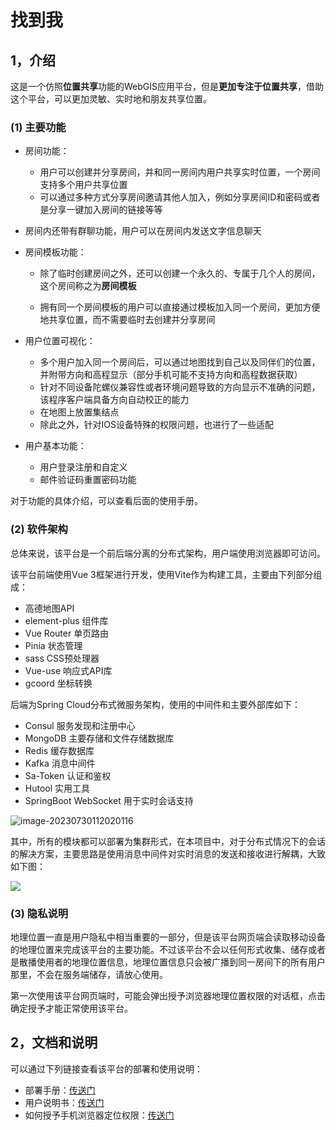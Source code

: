 # 找到我

## 1，介绍

这是一个仿照**位置共享**功能的WebGIS应用平台，但是**更加专注于位置共享**，借助这个平台，可以更加灵敏、实时地和朋友共享位置。

### (1) 主要功能

- 房间功能：

	- 用户可以创建并分享房间，并和同一房间内用户共享实时位置，一个房间支持多个用户共享位置
	- 可以通过多种方式分享房间邀请其他人加入，例如分享房间ID和密码或者是分享一键加入房间的链接等等
- 房间内还带有群聊功能，用户可以在房间内发送文字信息聊天
- 房间模板功能：
	- 除了临时创建房间之外，还可以创建一个永久的、专属于几个人的房间，这个房间称之为**房间模板**

	- 拥有同一个房间模板的用户可以直接通过模板加入同一个房间，更加方便地共享位置，而不需要临时去创建并分享房间

- 用户位置可视化：
	- 多个用户加入同一个房间后，可以通过地图找到自己以及同伴们的位置，并附带方向和高程显示（部分手机可能不支持方向和高程数据获取）
	- 针对不同设备陀螺仪兼容性或者环境问题导致的方向显示不准确的问题，该程序客户端具备方向自动校正的能力
	- 在地图上放置集结点
	- 除此之外，针对IOS设备特殊的权限问题，也进行了一些适配

- 用户基本功能：
	- 用户登录注册和自定义
	- 邮件验证码重置密码功能


对于功能的具体介绍，可以查看后面的使用手册。

### (2) 软件架构

总体来说，该平台是一个前后端分离的分布式架构，用户端使用浏览器即可访问。

该平台前端使用Vue 3框架进行开发，使用Vite作为构建工具，主要由下列部分组成：

- 高德地图API
- element-plus 组件库
- Vue Router 单页路由
- Pinia 状态管理
- sass CSS预处理器
- Vue-use 响应式API库
- gcoord 坐标转换

后端为Spring Cloud分布式微服务架构，使用的中间件和主要外部库如下：

- Consul 服务发现和注册中心
- MongoDB 主要存储和文件存储数据库
- Redis 缓存数据库
- Kafka 消息中间件
- Sa-Token 认证和鉴权
- Hutool 实用工具
- SpringBoot WebSocket 用于实时会话支持

![image-20230730112020116](https://swsk33-note.oss-cn-shanghai.aliyuncs.com/undefinedimage-20230730112020116.png)

其中，所有的模块都可以部署为集群形式，在本项目中，对于分布式情况下的会话的解决方案，主要思路是使用消息中间件对实时消息的发送和接收进行解耦，大致如下图：

![](https://swsk33-note.oss-cn-shanghai.aliyuncs.com/2023323115624.png)

### (3) 隐私说明

地理位置一直是用户隐私中相当重要的一部分，但是该平台网页端会读取移动设备的地理位置来完成该平台的主要功能。不过该平台不会以任何形式收集、储存或者是散播使用者的地理位置信息，地理位置信息只会被广播到同一房间下的所有用户那里，不会在服务端储存，请放心使用。

第一次使用该平台网页端时，可能会弹出授予浏览器地理位置权限的对话框，点击确定授予才能正常使用该平台。

## 2，文档和说明

可以通过下列链接查看该平台的部署和使用说明：

- 部署手册：[传送门](./doc/部署手册.md)
- 用户说明书：[传送门](./doc/用户手册.md)
- 如何授予手机浏览器定位权限：[传送门](./doc/如何授予浏览器定位权限.md)
